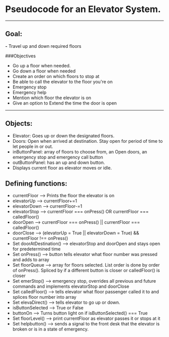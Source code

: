 # Pseudocode for an Elevator System.

---
## **Goal:**
**-** Travel up and down required floors

###Objectives
- Go up a floor when needed.
- Go down a floor when needed
- Create an order on which floors to stop at
- Be able to call the elevator to the floor you're on
- Emergency stop
- Emergency help
- Mention which floor the elevator is on
- Give an option to Extend the time the door is open

---
## Objects:
- Elevator: Goes up or down the designated floors.
- Doors: Open when arrived at destination. Stay open for period of time to let people in or out.
- inButtonPanel: array of floors to choose from, an Open doors, an emergency stop and emergency call button
- outButtonPanel: has an up and down button.
- Displays current floor as elevator moves or idle.
## Defining functions:
- currentFloor --> Prints the floor the elevator is on
- elevatorUp --> currentFloor+=1
- elevatorDown --> currentFloor-=1
- elevatorStop --> currentFloor === onPress() OR currentFloor === calledFloor()
- doorOpen --> currentFloor === onPress() || currentFloor === calledFloor()
- doorClose --> (elevatorUp = True || elevatorDown = True) && currentFloor !== onPress()
- Set doorAtDestination() --> elevatorStop and doorOpen and stays open for predetermined time
- Set onPress() --> button tells elevator what floor number was pressed and adds to array
- Set floorQueue --> array for floors selected. List order is done by order of onPress(). Spliced by if a different button is closer or calledFloor() is closer
- Set emerStop() --> emergency stop, overrides all previous and future commands and implements elevatorStop and doorClose
- Set calledFloor() --> tells elevator what floor passenger called it to and splices floor number into array
- Set elevaDirect() --> tells elevator to go up or down.
- isButtonSelected --> True or False
- buttonOn --> Turns button light on if isButtonSelected() === True
- Set floorLevel()  --> print currentFloor as elevator passes it or stops at it
- Set helpbutton() --> sends a signal to the front desk that the elevator is broken or is in a state of emergency.
